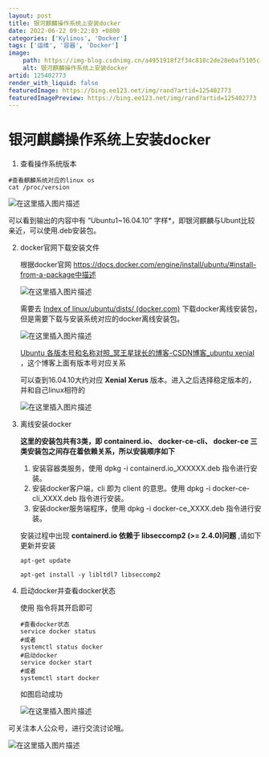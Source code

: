 ```yaml
---
layout: post
title: 银河麒麟操作系统上安装docker
date: 2022-06-22 09:22:03 +0800
categories: ['Kylinos', 'Docker']
tags: ['运维', '容器', 'Docker']
image:
    path: https://img-blog.csdnimg.cn/a4951918f2f34c818c2de28e0af5105c.png#pic_center?x-oss-process=image/resize,m_fixed,h_150
    alt: 银河麒麟操作系统上安装docker
artid: 125402773
render_with_liquid: false
featuredImage: https://bing.ee123.net/img/rand?artid=125402773
featuredImagePreview: https://bing.ee123.net/img/rand?artid=125402773
---
```


# 银河麒麟操作系统上安装docker

1. 查看操作系统版本

```
#查看麒麟系统对应的linux os
cat /proc/version

```

![在这里插入图片描述](https://i-blog.csdnimg.cn/blog_migrate/3853ba04e374ffd9cd08c65d45c51e8e.png#pic_center)

可以看到输出的内容中有 “Ubuntu1~16.04.10” 字样\*，即银河麒麟与Ubunt比较亲近，可以使用.deb安装包。

2. docker官网下载安装文件

   根据docker官网 https://docs.docker.com/engine/install/ubuntu/#install-from-a-package中描述
     
   ![在这里插入图片描述](https://i-blog.csdnimg.cn/blog_migrate/3ed797a7b2a558ec832a4596b4f63eeb.png#pic_center)
     
   需要去
   [Index of linux/ubuntu/dists/ (docker.com)](https://download.docker.com/linux/ubuntu/dists/)
   下载docker离线安装包，但是需要下载与安装系统对应的docker离线安装包。
     
   ![在这里插入图片描述](https://i-blog.csdnimg.cn/blog_migrate/914bbcd68712df571e7e08c0b8341013.png#pic_center)
     
   [Ubuntu 各版本号和名称对照\_冥王星球长的博客-CSDN博客\_ubuntu xenial](https://blog.csdn.net/songfulu/article/details/85310273)
   ，这个博客上面有版本号对应关系

   可以查到16.04.10大约对应
   **Xenial Xerus**
   版本。进入之后选择稳定版本的，并和自己linux相符的
     
   ![在这里插入图片描述](https://i-blog.csdnimg.cn/blog_migrate/5e9117cdcb699d3433c86d6867fa3c50.png#pic_center)
3. 离线安装docker

   **这里的安装包共有3类，即 containerd.io、 docker-ce-cli、 docker-ce 三类安装包之间存在着依赖关系，所以安装顺序如下**

   1. 安装容器类服务，使用 dpkg -i containerd.io\_XXXXXX.deb 指令进行安装。
   2. 安装docker客户端，cli 即为 client 的意思。使用 dpkg -i docker-ce-cli\_XXXX.deb 指令进行安装。
   3. 安装docker服务端程序，使用 dpkg -i docker-ce\_XXXX.deb 指令进行安装。

   安装过程中出现
   **containerd.io 依赖于 libseccomp2 (>= 2.4.0)问题**
   ,请如下更新并安装

   ```shell
   apt-get update

   apt-get install -y libltdl7 libseccomp2

   ```
4. 启动docker并查看docker状态

   使用 指令将其开启即可

   ```shell
   #查看docker状态
   service docker status
   #或者
   systemctl status docker 
   #启动docker
   service docker start 
   #或者
   systemctl start docker 

   ```

   如图启动成功
     
   ![在这里插入图片描述](https://i-blog.csdnimg.cn/blog_migrate/254744f76e7d4daeb5836a849fd4208e.png#pic_center)

可关注本人公众号，进行交流讨论哦。
  
![在这里插入图片描述](https://i-blog.csdnimg.cn/blog_migrate/9ff7d8fe1131fc84d10055684e0a9b9c.png#pic_center)